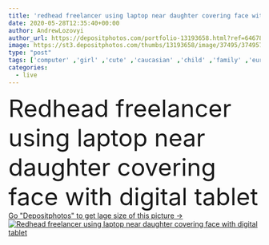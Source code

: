 ```yaml
---
title: 'redhead freelancer using laptop near daughter covering face with digital tablet '
date: 2020-05-28T12:35:40+00:00
author: AndrewLozovyi
author_url: https://depositphotos.com/portfolio-13193658.html?ref=64678756
image: https://st3.depositphotos.com/thumbs/13193658/image/37495/374957618/api_thumb_450.jpg?forcejpeg=true
type: "post"
tags: ['computer' ,'girl' ,'cute' ,'caucasian' ,'child' ,'family' ,'european' ,'connection' ,'technology' ,'sit' ,'kid' ,'home' ,'woman' ,'communication' ,'wireless' ,'laptop' ,'internet' ,'curly' ,'together' ,'togetherness' ,'preschooler' ,'indoors' ,'online' ,'attractive' ,'daughter' ,'mother' ,'parent' ,'sofa' ,'mom' ,'use' ,'redhead' ,'blogger' ,'motherhood' ,'gadgets' ,'quarantine' ,'freelance' ,'freelancer' ,'Two People' ,'copy space' ,'Living Room' ,'Digital Tablet' ,'digital devices' ,'cover face' ,'remote work' ,'obscure face' ,'self isolation' ]
categories: 
  - live
---
```

<div aling="center">
            <font size="60"> Redhead freelancer using laptop near daughter covering face with digital tablet</font>   
</div>
<div>
    <a href='https://st3.depositphotos.com/thumbs/13193658/image/37495/374957618/api_thumb_450.jpg?forcejpeg=true?ref=64678756' target=_blank > Go "Depositphotos" to get lage size of this picture ->
        <img href='https://st3.depositphotos.com/thumbs/13193658/image/37495/374957618/api_thumb_450.jpg?forcejpeg=true?ref=64678756' src='https://st3.depositphotos.com/13193658/37495/i/950/depositphotos_374957618-stock-photo-redhead-freelancer-using-laptop-daughter.jpg?forcejpeg=true' alt='Redhead freelancer using laptop near daughter covering face with digital tablet' >
    </a>
</div>
